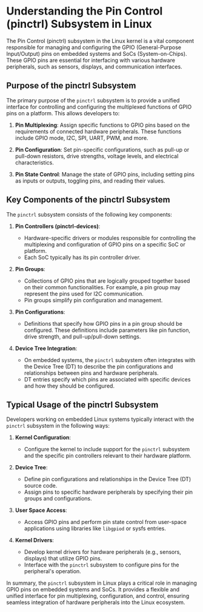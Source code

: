 # Understanding the Pin Control (pinctrl) Subsystem in Linux

The Pin Control (pinctrl) subsystem in the Linux kernel is a vital component responsible for managing and configuring the GPIO (General-Purpose Input/Output) pins on embedded systems and SoCs (System-on-Chips). These GPIO pins are essential for interfacing with various hardware peripherals, such as sensors, displays, and communication interfaces.

## Purpose of the pinctrl Subsystem

The primary purpose of the `pinctrl` subsystem is to provide a unified interface for controlling and configuring the multiplexed functions of GPIO pins on a platform. This allows developers to:

1. **Pin Multiplexing**: Assign specific functions to GPIO pins based on the requirements of connected hardware peripherals. These functions include GPIO mode, I2C, SPI, UART, PWM, and more.

2. **Pin Configuration**: Set pin-specific configurations, such as pull-up or pull-down resistors, drive strengths, voltage levels, and electrical characteristics.

3. **Pin State Control**: Manage the state of GPIO pins, including setting pins as inputs or outputs, toggling pins, and reading their values.

## Key Components of the pinctrl Subsystem

The `pinctrl` subsystem consists of the following key components:

1. **Pin Controllers (pinctrl-devices)**:
   - Hardware-specific drivers or modules responsible for controlling the multiplexing and configuration of GPIO pins on a specific SoC or platform.
   - Each SoC typically has its pin controller driver.

2. **Pin Groups**:
   - Collections of GPIO pins that are logically grouped together based on their common functionalities. For example, a pin group may represent the pins used for I2C communication.
   - Pin groups simplify pin configuration and management.

3. **Pin Configurations**:
   - Definitions that specify how GPIO pins in a pin group should be configured. These definitions include parameters like pin function, drive strength, and pull-up/pull-down settings.

4. **Device Tree Integration**:
   - On embedded systems, the `pinctrl` subsystem often integrates with the Device Tree (DT) to describe the pin configurations and relationships between pins and hardware peripherals.
   - DT entries specify which pins are associated with specific devices and how they should be configured.

## Typical Usage of the pinctrl Subsystem

Developers working on embedded Linux systems typically interact with the `pinctrl` subsystem in the following ways:

1. **Kernel Configuration**:
   - Configure the kernel to include support for the `pinctrl` subsystem and the specific pin controllers relevant to their hardware platform.

2. **Device Tree**:
   - Define pin configurations and relationships in the Device Tree (DT) source code.
   - Assign pins to specific hardware peripherals by specifying their pin groups and configurations.

3. **User Space Access**:
   - Access GPIO pins and perform pin state control from user-space applications using libraries like `libgpiod` or sysfs entries.

4. **Kernel Drivers**:
   - Develop kernel drivers for hardware peripherals (e.g., sensors, displays) that utilize GPIO pins.
   - Interface with the `pinctrl` subsystem to configure pins for the peripheral's operation.

In summary, the `pinctrl` subsystem in Linux plays a critical role in managing GPIO pins on embedded systems and SoCs. It provides a flexible and unified interface for pin multiplexing, configuration, and control, ensuring seamless integration of hardware peripherals into the Linux ecosystem.

